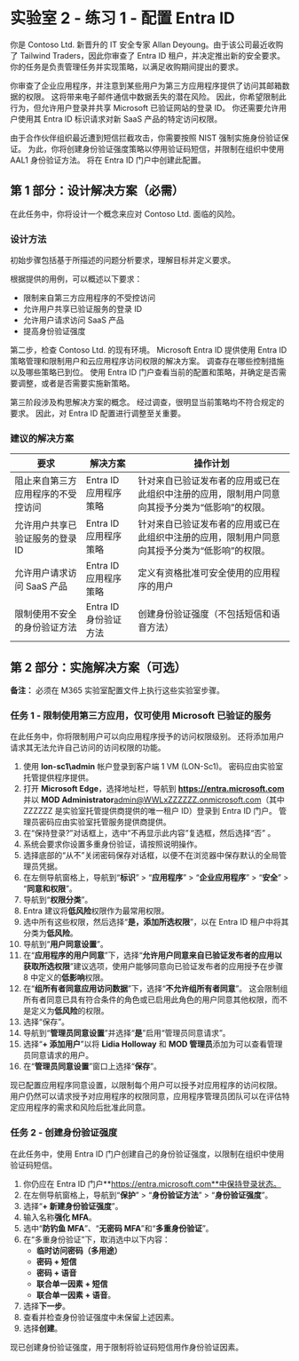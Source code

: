# 实验室 2 - 练习 1 - 配置 Entra ID

你是 Contoso Ltd. 新晋升的 IT 安全专家 Allan Deyoung。由于该公司最近收购了 Tailwind Traders，因此你审查了 Entra ID 租户，并决定推出新的安全要求。 你的任务是负责管理任务并实现策略，以满足收购期间提出的要求。 

你审查了企业应用程序，并注意到某些用户为第三方应用程序提供了访问其邮箱数据的权限。 这将带来电子邮件通信中数据丢失的潜在风险。 因此，你希望限制此行为，但允许用户登录并共享 Microsoft 已验证网站的登录 ID。 你还需要允许用户使用其 Entra ID 标识请求对新 SaaS 产品的特定访问权限。 

由于合作伙伴组织最近遭到短信拦截攻击，你需要按照 NIST 强制实施身份验证保证。 为此，你将创建身份验证强度策略以停用验证码短信，并限制在组织中使用 AAL1 身份验证方法。 将在 Entra ID 门户中创建此配置。

## 第 1 部分：设计解决方案（必需）

在此任务中，你将设计一个概念来应对 Contoso Ltd. 面临的风险。

### 设计方法

初始步骤包括基于所描述的问题分析要求，理解目标并定义要求。

根据提供的用例，可以概述以下要求：

- 限制来自第三方应用程序的不受控访问
- 允许用户共享已验证服务的登录 ID
- 允许用户请求访问 SaaS 产品
- 提高身份验证强度

第二步，检查 Contoso Ltd. 的现有环境。 Microsoft Entra ID 提供使用 Entra ID 策略管理和限制用户和云应用程序访问权限的解决方案。 调查存在哪些控制措施以及哪些策略已到位。 使用 Entra ID 门户查看当前的配置和策略，并确定是否需要调整，或者是否需要实施新策略。

第三阶段涉及构思解决方案的概念。 经过调查，很明显当前策略均不符合规定的要求。 因此，对 Entra ID 配置进行调整至关重要。 

### 建议的解决方案

|要求|解决方案|操作计划|
|----|----|----|
|阻止来自第三方应用程序的不受控访问|Entra ID 应用程序策略|针对来自已验证发布者的应用或已在此组织中注册的应用，限制用户同意向其授予分类为“低影响”的权限。|
|允许用户共享已验证服务的登录 ID|Entra ID 应用程序策略|针对来自已验证发布者的应用或已在此组织中注册的应用，限制用户同意向其授予分类为“低影响”的权限。|
|允许用户请求访问 SaaS 产品|Entra ID 应用程序策略|定义有资格批准可安全使用的应用程序的用户|
|限制使用不安全的身份验证方法|Entra ID 身份验证方法|创建身份验证强度（不包括短信和语音方法）|

## 第 2 部分：实施解决方案（可选）

**备注：** 必须在 M365 实验室配置文件上执行这些实验室步骤。

### 任务 1 - 限制使用第三方应用，仅可使用 Microsoft 已验证的服务

在此任务中，你将限制用户可以向应用程序授予的访问权限级别。 还将添加用户请求其无法允许自己访问的访问权限的功能。 

1. 使用 **lon-sc1\admin** 帐户登录到客户端 1 VM (LON-Sc1)。 密码应由实验室托管提供程序提供。
2. 打开 **Microsoft Edge**，选择地址栏，导航到 **https://entra.microsoft.com** 并以 **MOD Administrator**admin@WWLxZZZZZZ.onmicrosoft.com（其中 ZZZZZZ 是实验室托管提供商提供的唯一租户 ID）登录到 Entra ID 门户。 管理员密码应由实验室托管服务提供商提供。
3. 在“保持登录?”对话框上，选中“不再显示此内容”复选框，然后选择“否”  。
4. 系统会要求你设置多重身份验证，请按照说明操作。
5. 选择底部的“从不”关闭密码保存对话框，以便不在浏览器中保存默认的全局管理员凭据。
6. 在左侧导航窗格上，导航到“**标识**” > “**应用程序**” > “**企业应用程序**” > “**安全**” > “**同意和权限**”。
7. 导航到“**权限分类**”。
8. Entra 建议将**低风险**权限作为最常用权限。
9. 选中所有这些权限，然后选择“**是，添加所选权限**”，以在 Entra ID 租户中将其分类为**低风险**。
10. 导航到“**用户同意设置**”。
11. 在“**应用程序的用户同意**”下，选择“**允许用户同意来自已验证发布者的应用以获取所选权限**”建议选项，使用户能够同意向已验证发布者的应用授予在步骤 8 中定义的**低影响**权限。
12. 在“**组所有者同意应用访问数据**”下，选择“**不允许组所有者同意**”。 这会限制组所有者同意已具有符合条件的角色或已启用此角色的用户同意其他权限，而不是定义为**低风险**的权限。
13. 选择“保存”。
14. 导航到“**管理员同意设置**”并选择“**是**”启用“管理员同意请求”。
15. 选择“**+ 添加用户**”以将 **Lidia Holloway** 和 **MOD 管理员**添加为可以查看管理员同意请求的用户。
16. 在“**管理员同意设置**”窗口上选择“**保存**”。

现已配置应用程序同意设置，以限制每个用户可以授予对应用程序的访问权限。 用户仍然可以请求授予对应用程序的权限同意，应用程序管理员团队可以在评估特定应用程序的需求和风险后批准此同意。 

### 任务 2 - 创建身份验证强度

在此任务中，使用 Entra ID 门户创建自己的身份验证强度，以限制在组织中使用验证码短信。 

1. 你仍应在 Entra ID 门户**https://entra.microsoft.com**中保持登录状态。
2. 在左侧导航窗格上，导航到“**保护**” > “**身份验证方法**” > “**身份验证强度**”。
3. 选择“**+ 新建身份验证强度**”。
4. 输入名称**强化 MFA**。
5. 选中“**防钓鱼 MFA**”、“**无密码 MFA**”和“**多重身份验证**”。
6. 在“多重身份验证”下，取消选中以下内容：
   - **临时访问密码（多用途）**
   - **密码 + 短信**
   - **密码 + 语音**
   - **联合单一因素 + 短信**
   - **联合单一因素 + 语音**。
7. 选择**下一步**。
8. 查看并检查身份验证强度中未保留上述因素。
9.  选择**创建**。

现已创建身份验证强度，用于限制将验证码短信用作身份验证因素。

